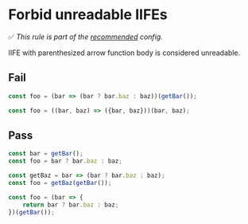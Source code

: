 # Forbid unreadable IIFEs

<!-- Do not manually modify RULE_NOTICE part. Run: `npm run generate-rule-notices` -->
<!-- RULE_NOTICE -->
✅ *This rule is part of the [recommended](https://github.com/sindresorhus/eslint-plugin-unicorn#recommended-config) config.*
<!-- /RULE_NOTICE -->

IIFE with parenthesized arrow function body is considered unreadable.

## Fail

```js
const foo = (bar => (bar ? bar.baz : baz))(getBar());
```

```js
const foo = ((bar, baz) => ({bar, baz}))(bar, baz);
```

## Pass

```js
const bar = getBar();
const foo = bar ? bar.baz : baz;
```

```js
const getBaz = bar => (bar ? bar.baz : baz);
const foo = getBaz(getBar());
```

```js
const foo = (bar => {
	return bar ? bar.baz : baz;
})(getBar());
```
